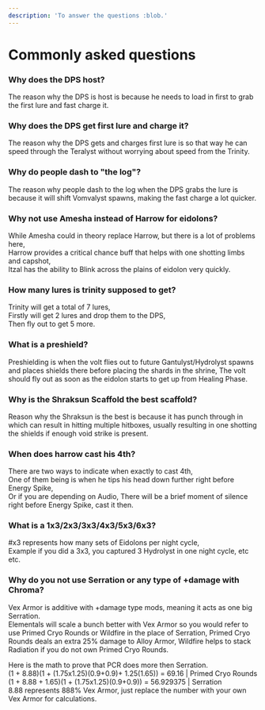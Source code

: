 ```yaml
---
description: 'To answer the questions :blob.'
---
```


# Commonly asked questions

### Why does the DPS host?

The reason why the DPS is host is because he needs to load in first to grab the first lure and fast charge it.

### Why does the DPS get first lure and charge it?

The reason why the DPS gets and charges first lure is so that way he can speed through the Teralyst without worrying about speed from the Trinity.

### Why do people dash to "the log"?

The reason why people dash to the log when the DPS grabs the lure is because it will shift Vomvalyst spawns, making the fast charge a lot quicker.

### Why not use Amesha instead of Harrow for eidolons?

While Amesha could in theory replace Harrow, but there is a lot of problems here,  
Harrow provides a critical chance buff that helps with one shotting limbs and capshot,  
Itzal has the ability to Blink across the plains of eidolon very quickly.

### How many lures is trinity supposed to get?

Trinity will get a total of 7 lures,  
Firstly will get 2 lures and drop them to the DPS,   
Then fly out to get 5 more.

### What is a preshield?

Preshielding is when the volt flies out to future Gantulyst/Hydrolyst spawns and places shields there before placing the shards in the shrine, The volt should fly out as soon as the eidolon starts to get up from Healing Phase.

### Why is the Shraksun Scaffold the best scaffold?

Reason why the Shraksun is the best is because it has punch through in which can result in hitting multiple hitboxes, usually resulting in one shotting the shields if enough void strike is present.

### When does harrow cast his 4th?

There are two ways to indicate when exactly to cast 4th,  
One of them being is when he tips his head down further right before Energy Spike,  
Or if you are depending on Audio, There will be a brief moment of silence right before Energy Spike, cast it then.

### What is a 1x3/2x3/3x3/4x3/5x3/6x3?

\#x3 represents how many sets of Eidolons per night cycle,  
Example if you did a 3x3, you captured 3 Hydrolyst in one night cycle, etc etc.

### Why do you not use Serration or any type of +damage with Chroma?

Vex Armor is additive with +damage type mods, meaning it acts as one big Serration.  
Elementals will scale a bunch better with Vex Armor so you would refer to use Primed Cryo Rounds or Wildfire in the place of Serration, Primed Cryo Rounds deals an extra 25% damage to Alloy Armor, Wildfire helps to stack Radiation if you do not own Primed Cryo Rounds.  
  
Here is the math to prove that PCR does more then Serration.  
\(1 + 8.88\)\(1 + \(1.75x1.25\)\(0.9+0.9\)+ 1.25\(1.65\)\) = 69.16 \| Primed Cryo Rounds   
\(1 + 8.88 + 1.65\)\(1 + \(1.75x1.25\)\(0.9+0.9\)\) = 56.929375 \| Serration  
8.88 represents 888% Vex Armor, just replace the number with your own Vex Armor for calculations.

